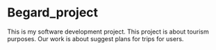 # Begard_project

This is my software development project. This project is about tourism purposes.
Our work is about suggest plans for trips for users.
